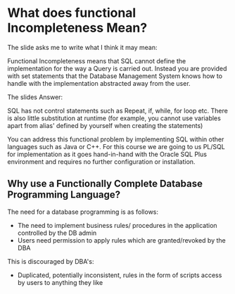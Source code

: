 # What does functional Incompleteness Mean? 

The slide asks me to write what I think it may mean: 

Functional Incompleteness means that SQL cannot define the implementation for the way a Query is carried out. Instead you are provided with set statements that the Database Management System knows how to handle with the implementation abstracted away from the user.

The slides Answer: 

SQL has not control statements such as Repeat, if, while, for loop etc. 
There is also little substitution at runtime (for example, you cannot use variables apart from alias' defined by yourself when creating the statements)

You can address this functional problem by implementing SQL within other languages such as Java or C++.
For this course we are going to us PL/SQL for implementation as it goes hand-in-hand with the Oracle SQL Plus environment and requires no further configuration or installation. 

## Why use a Functionally Complete Database Programming Language? 

The need for a database programming is as follows: 

- The need to implement business rules/ procedures in the application controlled by the DB admin
- Users need permission to apply rules which are granted/revoked by the DBA

This is discouraged by DBA's:

- Duplicated, potentially inconsistent, rules in the form of scripts access by users to anything they like 

